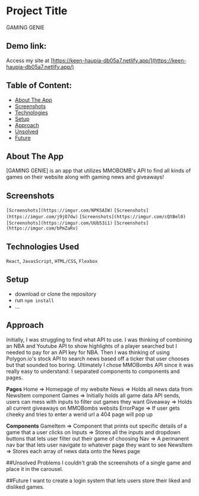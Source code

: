 # Project Title
GAMING GENIE

## Demo link:
Access my site at [https://keen-haupia-db05a7.netlify.app/](https://keen-haupia-db05a7.netlify.app/)

## Table of Content:

- [About The App](#about-the-app)
- [Screenshots](#screenshots)
- [Technologies](#technologies)
- [Setup](#setup)
- [Approach](#approach)
- [Unsolved](#unsolved)
- [Future](#future)

## About The App
[GAMING GENIE] is an app that utilizes MMOBOMB's API to find all kinds of games on their website along with gaming news and giveaways!

## Screenshots

`[Screenshots](https://imgur.com/NPKSAIW)`
`[Screenshots](https://imgur.com/j9jO7dw)`
`[Screenshots](https://imgur.com/cQtBel0)`
`[Screenshots](https://imgur.com/UUb53i1)`
`[Screenshots](https://imgur.com/bPmZaRv)`


## Technologies Used
`React`, `JavasScript`, `HTML/CSS`, `Flexbox`

## Setup
- download or clone the repository
- run `npm install`
- ...

## Approach
Initially, I was struggling to find what API to use. I was thinking of combining an NBA and Youtube API to show highlights of a player searched but I needed to pay for an API key for NBA. Then I was thinking of using Polygon.io's stock API to search news based off a ticker that user chooses but that sounded too boring. Ultimately I chose MMOBombs API since it was really easy to understand. I separated components to components and pages.

**Pages**
Home => Homepage of my website
News => Holds all news data from NewsItem component
Games => Initially holds all game data API sends, users can mess with inputs to filter out games they want
Giveaway => Holds all current giveaways on MMOBombs websits
ErrorPage => If user gets cheeky and tries to enter a werid url a 404 page will pop up

**Components**
GameItem => Component that prints out specific details of a game that a user clicks on
Inputs => Stores all the inputs and dropdown buttons that lets user filter out their game of choosing
Nav => A permanent nav bar that lets user navigate to whatever page they want to see
NewsItem => Stores each array of news data onto the News page

##Unsolved Problems
I couldn't grab the screenshots of a single game and place it in the carousel.

##Future
I want to create a login system that lets users store their liked and disliked games.

